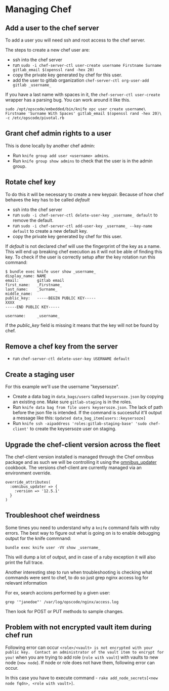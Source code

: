 # Managing Chef

## Add a user to the chef server

To add a user you will need ssh and root access to the chef server.

The steps to create a new chef user are:

* ssh into the chef server
* run `sudo -i chef-server-ctl user-create username Firstname Surname gitlab_email $(openssl rand -hex 20)`
* copy the private key generated by chef for this user.
* add the user to gitlab organization `chef-server-ctl org-user-add gitlab _username_`

If you have a last name with spaces in it, the `chef-server-ctl user-create`
wrapper has a parsing bug. You can work around it like this.

```
sudo /opt/opscode/embedded/bin/knife opc user create username\
Firstname 'Surname With Spaces' gitlab_email $(openssl rand -hex 20)\
-c /etc/opscode/pivotal.rb
```

## Grant chef admin rights to a user

This is done locally by another chef admin:

* Run `knife group add user <username> admins`.
* Run `knife group show admins` to check that the user is in the admin group.

## Rotate chef key

To do this it will be necessary to create a new keypair. Because of how chef behaves the key has to be called _default_

* ssh into the chef server
* run `sudo -i chef-server-ctl delete-user-key _username_ default` to remove the default.
* run `sudo -i chef-server-ctl add-user-key _username_ --key-name default` to create a new default key.
* copy the private key generated by chef for this user.

If _default_ is not declared chef will use the fingerprint of the key as a name.
This will end up breaking chef execution as it will not be able of finding this key.
To check if the user is correctly setup after the key rotation run this command:
```
$ bundle exec knife user show _username_
display_name: NAME
email:        gitlab email
first_name:   _Firstname_
last_name:    _Surname_
middle_name:
public_key:   -----BEGIN PUBLIC KEY-----
XXXX
-----END PUBLIC KEY-----

username:     _username_
```

if the _public\_key_ field is missing it means that the key will not be found by chef.

## Remove a chef key from the server

* run `chef-server-ctl delete-user-key USERNAME default`

## Create a staging user

For this example we'll use the username "keysersoze".

* Create a data bag in `data_bags/users` called `keysersoze.json` by copying an existing one. Make sure `gitlab-staging` is in the roles.
* Run `knife data bag from file users keysersoze.json`. The lack of path before the json file is intended. If the command is successful it'll output a message like this: `Updated data_bag_item[users::keysersoze]`
* Run `knife ssh -aipaddress 'roles:gitlab-staging-base' 'sudo chef-client'` to create the keysersoze user on staging.

## Upgrade the chef-client version across the fleet

The chef-client version installed is managed through the Chef omnibus package and as such we will be controlling
it using the [omnibus_updater](https://supermarket.chef.io/cookbooks/omnibus_updater) cookbook.
The versions chef-client are currently managed via an environment override.
```
override_attributes(
  :omnibus_updater => {
    :version => '12.5.1'
  }
)
```

## Troubleshoot chef weirdness

Some times you need to understand why a `knife` command fails with ruby errors.
The best way to figure out what is going on is to enable debugging output for the knife commnand:

`bundle exec knife user -VV show _username_`

This will dump a lot of output, and in case of a ruby exception it will also print the full trace.

Another interesting step to run when troubleshooting is checking what commands were sent to chef, to do so just grep nginx access log for relevant information

For ex, search accions performed by a given user:
```
grep '"janedoe"' /var/log/opscode/nginx/access.log
```

Then look for POST or PUT methods to sample changes.

## Problem with not encrypted vault item during chef run

Following error can occur `<role>/<vault> is not encrypted with your public key.  Contact an administrator of the vault item to encrypt for you!` when you are trying to add role (`role with vault`) with vaults to new node (`new node`). If node or role does not have them, following error can occur.

In this case you have to execute command - `rake add_node_secrets[<new node fqdn>, <role with vault>]`.
